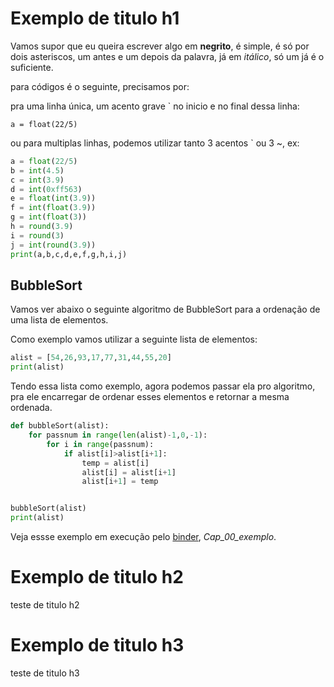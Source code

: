 # Exemplo de titulo h1

Vamos supor que eu queira escrever algo em **negrito**, é simple, é só por dois asteriscos, um antes e um depois da palavra, já em *itálico*, só um já é o suficiente.

para códigos é o seguinte, precisamos por:

pra uma linha única, um acento grave ` no inicio e no final dessa linha:

`a = float(22/5)`

ou para multiplas linhas, podemos utilizar tanto 3 acentos ` ou 3 ~, ex:

```python
a = float(22/5) 
b = int(4.5) 
c = int(3.9) 
d = int(0xff563) 
e = float(int(3.9)) 
f = int(float(3.9)) 
g = int(float(3)) 
h = round(3.9) 
i = round(3) 
j = int(round(3.9)) 
print(a,b,c,d,e,f,g,h,i,j)
```

## BubbleSort

Vamos ver abaixo o seguinte algoritmo de BubbleSort para a ordenação de uma
lista de elementos.

Como exemplo vamos utilizar a seguinte lista de elementos:

```python
alist = [54,26,93,17,77,31,44,55,20]
print(alist)
```


Tendo essa lista como exemplo, agora podemos passar ela pro algoritmo, pra ele
encarregar de ordenar esses elementos e retornar a mesma ordenada.

```python
def bubbleSort(alist):
    for passnum in range(len(alist)-1,0,-1):
        for i in range(passnum):
            if alist[i]>alist[i+1]:
                temp = alist[i]
                alist[i] = alist[i+1]
                alist[i+1] = temp


bubbleSort(alist)
print(alist)
```
Veja essse exemplo em execução pelo [binder](https://mybinder.org/v2/gh/ViniciusSiqueira54/InteractiveTestBook/master), *Cap_00_exemplo*. 

# Exemplo de titulo h2
teste de titulo h2


# Exemplo de titulo h3
teste de titulo h3
